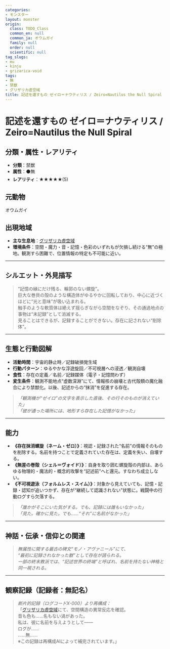 ```yaml
---
categories:
- モンスター
layout: monster
origin:
  class: TODO_Class
  common_en: null
  common_ja: オウムガイ
  family: null
  order: null
  scientific: null
tag_slugs:
- mu
- kinju
- grizarica-void
tags:
- 無
- 禁獣
- グリザリカ虚空域
title: 記述を還すもの ゼイロ＝ナウティリス / Zeiro=Nautilus the Null Spiral
---
```


# 記述を還すもの ゼイロ＝ナウティリス / Zeiro=Nautilus the Null Spiral

## 分類・属性・レアリティ
* **分類**：禁獣  
* **属性**：⚫無  
* **レアリティ**：★★★★★(5)

## 元動物
オウムガイ

## 出現地域
* **主な生息地**：[グリザリカ虚空域](../place/grizarica_void.md)  
* **環境条件**：空間・魔力・音・記憶・色彩のいずれもが欠損し続ける“無”の極地。観測すら困難で、位置情報の特定も不可能に近い。

---

## シルエット・外見描写
> “記憶の縁にだけ残る、輪郭のない螺旋”。  
> 巨大な巻貝の殻のような構造体がゆるやかに回転しており、中心に近づくほどに“光と意味”が吸い込まれる。  
> 触手のような軟質体は絶えず揺らぎながら空間をなぞり、その通過地点の事物は“未記録”として消滅する。  
> 見ることはできるが、記録することができない。存在に記されない“削除体”。

---

## 生態と行動図解
* **活動時間**：宇宙的静止時／記録破損発生域  
* **行動パターン**：ゆるやかな浮遊旋回／不可視層への浸透／観測自壊  
* **食性**：存在の定義／名前／記録媒体（電子・記憶問わず）  
* **変生条件**：観測不能地点“虚数深淵”にて、情報核の崩壊と古代殻類の魔化融合により禁獣化。以後、記述からの“抹消”を促進する存在。

> *「観測機が“ゼイロ”の文字を表示した直後、その行そのものが消えていた」*  
> *「彼が通った場所には、地形すら存在した記憶がなかった」*

---

## 能力
* **《存在抹消螺旋（ネーム・ゼロ）》**：視認・記録された“名前”の情報そのものを削除する。名前を持つことで定義されていた存在は、定義を失い、自壊する。  
* **《無差の巻殻（シェル＝ヴォイド）》**：自身を取り囲む螺旋殻の内部は、あらゆる物理的・魔法的・概念的攻撃を“記述前”へと還元。すなわち成立しない。  
* **《不可視遊泳（フォルムレス・スイム）》**：対象から見えていても、記憶・記録・認知が追いつかず、存在が“継続して認識されない”状態に。戦闘中の行動ログすら欠落する。

> *「誰かがそこにいた気がする。でも、記録には誰もいなかった」*  
> *「見た。確かに見た。でも……“それ”に名前がなかった」*

---

## 神話・伝承・信仰との関連
> *無属性に関する最古の碑文“モノ・アヴァニール”にて、  
“最初に記録されなかった獣”として存在が語られる。*  
> *一部の終末教派では、“記述世界の終端”と呼ばれ、名前を持たない神格と同一視される。*

---

## 観察記録（記録者：無記名）

> *断片的記録（ログコードX-000）より再構成：*  
> 「[グリザリカ虚空域](../place/grizarica_void.md)にて、空間構造の異常反応を確認。  
> 音も色も……名もない渦があった。  
> 私は、彼に名前を与えようとして――  
> ログが……  
> ……無……  
> ※この記録は再構成AIによって補完されています。」